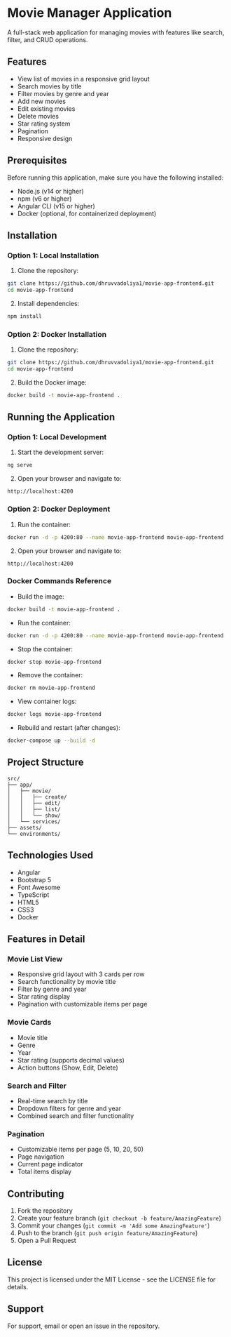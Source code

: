 # Movie Manager Application

A full-stack web application for managing movies with features like search, filter, and CRUD operations.

## Features

- View list of movies in a responsive grid layout
- Search movies by title
- Filter movies by genre and year
- Add new movies
- Edit existing movies
- Delete movies
- Star rating system
- Pagination
- Responsive design

## Prerequisites

Before running this application, make sure you have the following installed:

- Node.js (v14 or higher)
- npm (v6 or higher)
- Angular CLI (v15 or higher)
- Docker (optional, for containerized deployment)

## Installation

### Option 1: Local Installation

1. Clone the repository:
```bash
git clone https://github.com/dhruvvadoliya1/movie-app-frontend.git
cd movie-app-frontend
```

2. Install dependencies:
```bash
npm install
```

### Option 2: Docker Installation

1. Clone the repository:
```bash
git clone https://github.com/dhruvvadoliya1/movie-app-frontend.git
cd movie-app-frontend
```

2. Build the Docker image:
```bash
docker build -t movie-app-frontend .
```

## Running the Application

### Option 1: Local Development

1. Start the development server:
```bash
ng serve
```

2. Open your browser and navigate to:
```
http://localhost:4200
```

### Option 2: Docker Deployment

1. Run the container:
```bash
docker run -d -p 4200:80 --name movie-app-frontend movie-app-frontend
```

2. Open your browser and navigate to:
```
http://localhost:4200
```

### Docker Commands Reference

- Build the image:
```bash
docker build -t movie-app-frontend .
```

- Run the container:
```bash
docker run -d -p 4200:80 --name movie-app-frontend movie-app-frontend
```

- Stop the container:
```bash
docker stop movie-app-frontend
```

- Remove the container:
```bash
docker rm movie-app-frontend
```

- View container logs:
```bash
docker logs movie-app-frontend
```

- Rebuild and restart (after changes):
```bash
docker-compose up --build -d
```

## Project Structure

```
src/
├── app/
│   ├── movie/
│   │   ├── create/
│   │   ├── edit/
│   │   ├── list/
│   │   └── show/
│   └── services/
├── assets/
└── environments/
```

## Technologies Used

- Angular
- Bootstrap 5
- Font Awesome
- TypeScript
- HTML5
- CSS3
- Docker

## Features in Detail

### Movie List View
- Responsive grid layout with 3 cards per row
- Search functionality by movie title
- Filter by genre and year
- Star rating display
- Pagination with customizable items per page

### Movie Cards
- Movie title
- Genre
- Year
- Star rating (supports decimal values)
- Action buttons (Show, Edit, Delete)

### Search and Filter
- Real-time search by title
- Dropdown filters for genre and year
- Combined search and filter functionality

### Pagination
- Customizable items per page (5, 10, 20, 50)
- Page navigation
- Current page indicator
- Total items display

## Contributing

1. Fork the repository
2. Create your feature branch (`git checkout -b feature/AmazingFeature`)
3. Commit your changes (`git commit -m 'Add some AmazingFeature'`)
4. Push to the branch (`git push origin feature/AmazingFeature`)
5. Open a Pull Request

## License

This project is licensed under the MIT License - see the LICENSE file for details.

## Support

For support, email <your-email> or open an issue in the repository.
